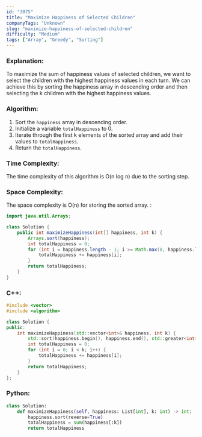 ```yaml
---
id: "3075"
title: "Maximize Happiness of Selected Children"
companyTags: "Unknown"
slug: "maximize-happiness-of-selected-children"
difficulty: "Medium"
tags: ["Array", "Greedy", "Sorting"]
---
```


### Explanation:
To maximize the sum of happiness values of selected children, we want to select the children with the highest happiness values in each turn. We can achieve this by sorting the happiness array in descending order and then selecting the k children with the highest happiness values.

### Algorithm:
1. Sort the `happiness` array in descending order.
2. Initialize a variable `totalHappiness` to 0.
3. Iterate through the first k elements of the sorted array and add their values to `totalHappiness`.
4. Return the `totalHappiness`.

### Time Complexity:
The time complexity of this algorithm is O(n log n) due to the sorting step.

### Space Complexity:
The space complexity is O(n) for storing the sorted array.
:
```java
import java.util.Arrays;

class Solution {
    public int maximizeHappiness(int[] happiness, int k) {
        Arrays.sort(happiness);
        int totalHappiness = 0;
        for (int i = happiness.length - 1; i >= Math.max(0, happiness.length - k); i--) {
            totalHappiness += happiness[i];
        }
        return totalHappiness;
    }
}
```

### C++:
```cpp
#include <vector>
#include <algorithm>

class Solution {
public:
    int maximizeHappiness(std::vector<int>& happiness, int k) {
        std::sort(happiness.begin(), happiness.end(), std::greater<int>());
        int totalHappiness = 0;
        for (int i = 0; i < k; i++) {
            totalHappiness += happiness[i];
        }
        return totalHappiness;
    }
};
```

### Python:
```python
class Solution:
    def maximizeHappiness(self, happiness: List[int], k: int) -> int:
        happiness.sort(reverse=True)
        totalHappiness = sum(happiness[:k])
        return totalHappiness
```